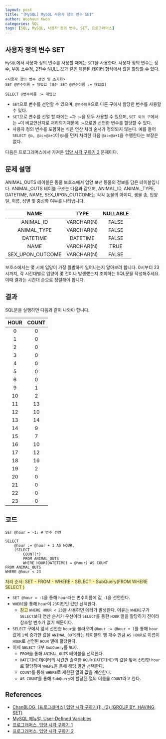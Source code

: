```yaml
--- 
layout: post
title: "[MySQL] MySQL 사용자 정의 변수 SET"
author: Woohyun Kwon
categories: SQL
tags: [SQL, MySQL, 사용자 정의 변수, SET, 프로그래머스]
---
```


## 사용자 정의 변수 SET

`MySQL`에서 사용자 정의 변수를 사용할 때에는 `SET`을 사용한다. 
사용자 정의 변수는 정수, 부동 소수점, 2진수 NULL 값과 같은 제한된 데이터 형식에서 값을 할당할 수 있다.

```mysql
<사용자 정의 변수 선언 및 초기화>
SET @변수이름 = 대입값 (또는 SET @변수이름 := 대입값)

SELECT @변수이름 := 대입값
```

- `SET`으로 변수를 선언할 수 있으며, `@변수이름`으로 다른 구에서 할당한 변수를 사용할 수 있다.
- `SET`으로 변수를 선얼 할 때에는 `=`과 `:=`을 모두 사용할 수 있으며, `SET 외의 구`에서는 `=`이 비교연산자로 처리되기때문에 `:=`으로만 선언한 변수를 할당할 수 있다.
- 사용자 정의 변수를 포함하는 식은 연산 처리 순서가 정의되지 않는다. 예를 들어 `SELECT @a, @a:=@a+1`이 `@a`를 먼저 처리한 다음 `@a:=@a+1`을 수행한다는 보장은 없다.

다음은 프로그래머스에서 가져온 [입양 시각 구하기 2](https://programmers.co.kr/learn/courses/30/lessons/59413) 문제이다.

## 문제 설명

ANIMAL_OUTS 테이블은 동물 보호소에서 입양 보낸 동물의 정보를 담은 테이블입니다. ANIMAL_OUTS 테이블 구조는 다음과 같으며, ANIMAL_ID, ANIMAL_TYPE, DATETIME, NAME, SEX_UPON_OUTCOME는 각각 동물의 아이디, 생물 종, 입양일, 이름, 성별 및 중성화 여부를 나타냅니다.

| NAME |	TYPE |	NULLABLE |
|:----:|:-------:|:---------:|
| ANIMAL_ID	| VARCHAR(N)	| FALSE | 
| ANIMAL_TYPE	| VARCHAR(N)	| FALSE | 
| DATETIME	| DATETIME	| FALSE | 
| NAME	| VARCHAR(N)	| TRUE | 
| SEX_UPON_OUTCOME	| VARCHAR(N)	| FALSE | 

보호소에서는 몇 시에 입양이 가장 활발하게 일어나는지 알아보려 합니다. 0시부터 23시까지, 각 시간대별로 입양이 몇 건이나 발생했는지 조회하는 SQL문을 작성해주세요. 이때 결과는 시간대 순으로 정렬해야 합니다.

## 결과

SQL문을 실행하면 다음과 같이 나와야 합니다.


| HOUR	| COUNT| 
|:-----:|:----:|
| 0	| 0
| 1	| 0
| 2	| 0
| 3	| 0
| 4	| 0
| 5	| 0
| 6	| 0
| 9	| 1
| 10	| 2
| 11	| 13
| 12	| 10
| 13	| 14
| 14	| 9
| 15	| 7
| 16	| 10
| 17	| 12
| 18	| 16
| 19	| 2
| 20	| 0
| 21	| 0
| 22	| 0
| 23	| 0 |

## 코드

```mysql
SET @hour = -1; # 변수 선언

SELECT 
    @hour := @hour + 1 AS HOUR,
    (SELECT 
        COUNT(*) 
        FROM ANIMAL_OUTS 
        WHERE HOUR(DATETIME) = @hour) AS COUNT
FROM ANIMAL_OUTS
WHERE @hour < 23
```
<span style="color: #2D3748; background-color:#fff5b1;">
처리 순서: SET - FROM - WHERE - SELECT - SubQuery(FROM WHERE SELECT )
</span>

- `SET @hour = -1`을 통해 `hour`라는 변수이름에 값 `-1`을 선언한다.
- `WHERE`을 통해 `hour`이 `23`미만인 값만 선택한다.
  - <span style="color: #2D3748; background-color:#fff5b1;">참고</span> `WHERE HOUR < 23`을 사용하면 에러가 발생한다. 이유는 `WHERE`구가 `SELECT`보다 연산 순서가 우선이라 `SELECT`를 통한 `HOUR` 열을 할당하기 전이라 참조할 변수가 없기 때문이다.
- `SELECT` 구에서 앞서 선언한 `hour`을 불러오며 `@hour := @hour + 1`를 통해 `hour` 값에 `1`씩 증가한 값을 `ANIMAL_OUTS`라는 테이블의 행 개수 만큼 `AS HOUR`로 이름이 `HOUR`로 선언된 `HOUR` 열에 할당한다.
- 이제 `SELECT` 내부 `SubQuery`를 보자.
  - `FROM`을 통해 `ANIMAL_OUTS` 테이블을 선택한다.
  - `DATETIME` 데이터의 시간만 출력한 `HOUR(DATETIME)`의 값을 앞서 선언한 `hour`로 할당하며 `WHERE`을 통해 해당 열만 선택한다.
  - `COUNT`를 통해 `WHERE`로 제한된 열의 값을 계산한다.
  - `AS COUNT`를 통해 `SubQuery`에 할당된 열의 이름을 `COUNT`라고 한다.

## References

- [ChanBLOG, \[프로그래머스\] 입양 시각 구하기(1), (2) (GROUP BY, HAVING, SET)](https://chanhuiseok.github.io/posts/db-6/)
- [MySQL 메뉴얼, User-Defined Variables](https://dev.mysql.com/doc/refman/8.0/en/user-variables.html)
- [프로그래머스, 입양 시각 구하기 1](https://programmers.co.kr/learn/courses/30/lessons/59412)
- [프로그래머스, 입양 시각 구하기 2](https://programmers.co.kr/learn/courses/30/lessons/59413)